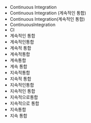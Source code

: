 ﻿- Continuous Integration
- Continuous Integration (계속적인 통합)
- Continuous Integration(계속적인 통합)
- ContinuousIntegration
- CI
- 계속적인 통합
- 계속적인통합
- 계속적 통합
- 계속적통합
- 계속통합
- 계속 통합
- 지속적통합
- 지속적 통합
- 지속적인통합
- 지속적인 통합
- 지속적으로통합
- 지속적으로 통합
- 지속통합
- 지속 통합